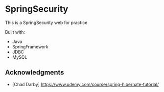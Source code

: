 # SpringSecurity

This is a SpringSecurity web for practice 

Built with:

- Java
- SpringFramework
- JDBC 
- MySQL     

## Acknowledgments

* [Chad Darby] https://www.udemy.com/course/spring-hibernate-tutorial/ 
